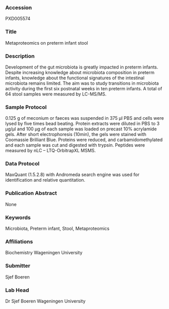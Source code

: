 ### Accession
PXD005574

### Title
Metaproteomics on preterm infant stool

### Description
Development of the gut microbiota is greatly impacted in preterm infants. Despite increasing knowledge about microbiota composition in preterm infants, knowledge about the functional signatures of the intestinal microbiota remains limited. The aim was to study transitions in microbiota activity during the first six postnatal weeks in ten preterm infants. A total of 64 stool samples were measured by LC-MS/MS.

### Sample Protocol
0.125 g of meconium or faeces was suspended in 375 μl PBS and cells were lysed by five times bead beating. Protein extracts were diluted in PBS to 3 μg/μl and 100 μg of each sample was loaded on precast 10% acrylamide gels. After short electrophoresis (10min), the gels were stained with Coomassie Brilliant Blue. Proteins were reduced, and carbamidomethylated and each sample was cut and digested with trypsin. Peptides were measured by nLC – LTQ-OrbitrapXL MSMS.

### Data Protocol
MaxQuant (1.5.2.8) with Andromeda search engine was used for identification and relative quantitation.

### Publication Abstract
None

### Keywords
Microbiota, Preterm infant, Stool, Metaproteomics

### Affiliations
Biochemistry
Wageningen University

### Submitter
Sjef Boeren

### Lab Head
Dr Sjef Boeren
Wageningen University


